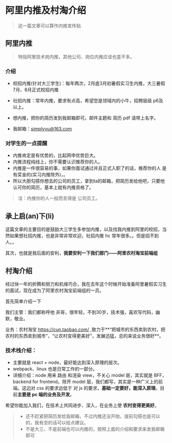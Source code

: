 # 阿里内推及村淘介绍
> 这一篇文章可以算作内推宣传贴

## 阿里内推
> 特指阿里技术岗内推，其他公司、岗位内推应该也差不多。

### 介绍

- 校招内推(针对大三学生)：每年两次，2月底3月初暑假实习生内推，大三暑假7月、8月正式校招内推
- 社招内推：常年内推，要求有点高，希望您是领域内的小牛，招聘层级 p6及以上。
- 想内推，把你的简历发到我邮箱即可。邮件主题和 简历 pdf 请带上名字。

- 我邮箱：simplyyu@163.com

### 对学生的一点提醒
- 内推肯定是有优势的，比起网申优势巨大。
- 内推流程纯线上，你不需要认识推荐你的人。
- 内推是一件很容易的事，如果你面试通过并且正式入职了的话，推荐你的人 是有奖金的(实习内推除外)，。
- 所以大胆勾搭你想去的公司的员工，拿到ta的邮箱，把简历发给他吧，只要他认可你的简历，基本上就有内推资格了。

> 注：内推你的人一般而言得是 公司员工。

## 承上启(an)下(li)
这篇文章的主要目的是鼓励大三学生多参加内推，以及找我内推到阿里的校招，当然如果想社招内推，也是非常非常欢迎，社招内推 hc 常年很多。。但是招不到人。。

其次，也就是我后面的安利，**我要安利一下我们部门——阿里农村淘宝前端组**

## 村淘介绍
经过快一年的折腾和努力和机缘巧合，我在去年这个时候开始准备阿里暑假实习生的面试，现在成为了阿里农村淘宝前端组的一员。

首先简单介绍一下

我们主管：我们都称呼他 非哥，很年轻，不到30岁，技术强，喜欢写代码，幽默，敬业。

业务：农村淘宝 https://cun.taobao.com/ ,致力于**“把城市的东西卖到农村，把农村的东西卖到城市”，“让农村变得更美好”，发展迅猛，总的来说业务很好**。

### 技术栈介绍：
- 主要就是 react + node，最好能达到深入原理的层次。
- webpack、linux 也是日常工作的一部分。
- 详细介绍：node 用来 路由 和渲染 view，不关心 model 层，其实就是 BFF，backend for frontend。除开 model 层，我们都写，其实是一种广义上的前端。这边对 css 的要求远低于 对 js 的要求，**基础一定要好，能深入原理**。目前**主要是 pc 端的业务及开发**。

希望你能加入我们，在技术上共同进步、深入，在业务上使 **农村变得更美好**。

> - 还不赶紧把简历发给我邮箱，不过内推还没开始，提前勾搭也是可以的，我有空的话可以给点建议。
> - 不是大三、不是前端也可以内推的，按照上面的介绍和要求来发我邮箱即可
